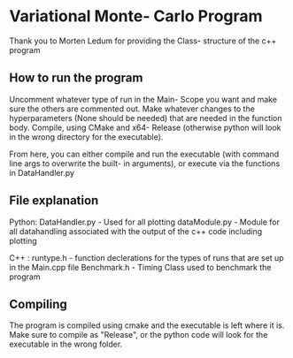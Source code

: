 # Variational Monte- Carlo Program
Thank you to Morten Ledum for providing the Class- structure of the c++ program

## How to run the program
Uncomment whatever type of run in the Main- Scope you want and make sure the others are commented out.
Make whatever changes to the hyperparameters (None should be needed) that are needed in the function body.
Compile, using CMake and x64- Release (otherwise python will look in the wrong directory for the executable).

From here, you can either compile and run the executable (with command line args to overwrite the built- in arguments),
or execute via the functions in DataHandler.py

## File explanation
Python:
DataHandler.py - Used for all plotting 
dataModule.py  - Module for all datahandling associated with the output of the c++ code including plotting

C++ :
runtype.h - function declerations for the types of runs that are set up in the Main.cpp file
Benchmark.h - Timing Class used to benchmark the program

## Compiling
The program is compiled using cmake and the executable is left where it is. Make sure to compile as "Release", or the python code will look for the executable in the wrong folder.

